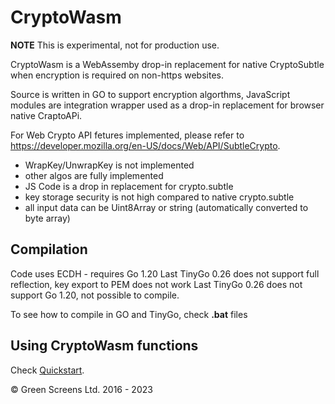 # CryptoWasm 

**NOTE** This is experimental, not for production use. 

CryptoWasm is a WebAssemby drop-in replacement for native CryptoSubtle when encryption is required on non-https websites.

Source is written in GO to support encryption algorthms, JavaScript modules are integration wrapper used as a drop-in replacement for browser native CraptoAPi.

For Web Crypto API fetures implemented, please refer to https://developer.mozilla.org/en-US/docs/Web/API/SubtleCrypto.

 - WrapKey/UnwrapKey is not implemented
 - other algos are fully implemented
 - JS Code is a drop in replacement for crypto.subtle 
 - key storage security is not high compared to native crypto.subtle
 - all input data can be Uint8Array or string (automatically converted to byte array) 

## Compilation

Code uses ECDH - requires Go 1.20
Last TinyGo 0.26 does not support full reflection, key export to PEM does not work 
Last TinyGo 0.26 does not support Go 1.20, not possible to compile.

To see how to compile in GO and TinyGo, check __.bat__ files

## Using CryptoWasm functions

Check [Quickstart](Quickstart.md).

&copy; Green Screens Ltd. 2016 - 2023
